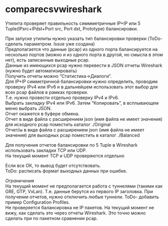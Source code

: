 # comparecsvwireshark  
Утилита проверяет правильность симмметричные IP+IP или 5 Tuple(IPsrc+IPdst+Port src, Port dst, Prototype) балансировки.  

При запуске утилиты нужно указать тип балансировки проверки (ToDo- сделать параметром. Issue уже создана)  
Предполагается что данные (pcap) из одного порта балансируется на несколько портов (можно и из одного порта в другой, но смысла в этом нет), есть записанные выходные pcap.  
Данные из имеющихся pcap нужно перевести в JSON отчеты Wireshark (нужно будет автоматизировать)  
Получить отчеты можно “Статистика->Диалоги”.  
Для IP+IP симметричной балансировки нужно определить, проводим проверку IPv4 или IPv6 и в дальнейшем использовать этот выбор для всех pcap файлов в рамках проверки.  
Т.е. нужно провести отдельно проверку IPv4 и IPv6.  
Выбрать закладку IPv4 или IPv6. Затем “Копировать”, в всплывающем меню выбрать JSON.  
Отчет окажется в буфере обмена.  
Отчет в виде файла с расширением json (имя файла не имеет значения) для исходного pcap поместить каталог ./Original  
Отчет/ы в виде файла с расширением json (имя файла не имеет значения) для выходных pcap поместить в каталог ./Balanced  

Для получения отчетов балансировки по 5 Tuple в Wireshark использовать закладки TCP или UDP.  
На текущий момент TCP и UDP проверяются отдельно  

Если все ОК, то вывод будет отсутствовать.  
ToDo: расписать формат выходных данных при ошибке.  

*Ограничения*  
На текущий момент не предполагается работа с туннелями (такими как GRE, GTP, VxLan). Т.е. данные берутся из первого IP заголовка. При получении отчетов, нужно отключить любые туннели. ToDo- добавить пример Configuration Profiles.  
Не проверяется балансировка не IP пакетов. На текущий момент не вижу, как сделать это через отчеты Wireshark. Это точно можно сделать при по пакетном сравнении pcap.  

